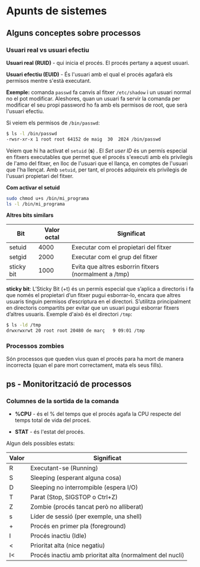# Apunts de sistemes

## Alguns conceptes sobre processos

### Usuari real vs usuari efectiu

**Usuari real (RUID)** - qui inicia el procés. El procés pertany a aquest usuari.

**Usuari efectiu (EUID)** - És l'usuari amb el qual el procés agafarà els permisos mentre s'està executant.

**Exemple:** comanda `passwd` fa canvis al fitxer `/etc/shadow` i un usuari normal no el pot modificar. Aleshores, quan un usuari fa servir la comanda per modificar el seu propi password ho fa amb els permisos de root, que serà l'usuari efectiu. 

Si veiem els permisos de `/bin/passwd`:

```bash
$ ls -l /bin/passwd
-rwsr-xr-x 1 root root 64152 de maig  30  2024 /bin/passwd
```

Veiem que hi ha activat el `setuid` (**s**) . El *Set user ID* és un permís especial en fitxers executables que permet que el procés s'executi amb els privilegis de l'amo del fitxer, en lloc de l'usuari que el llança, en comptes de l'usuari que l'ha llençat. Amb `setuid`, per tant, el procés adquireix els privilegis de l'usuari propietari del fitxer.

**Com activar el setuid**

```bash
sudo chmod u+s /bin/mi_programa
ls -l /bin/mi_programa
```

**Altres bits similars**

Bit     |Valor octal|   Significat
-------|-----------|-------------
setuid	|4000	|Executar com el propietari del fitxer
setgid	|2000	|Executar com el grup del fitxer
sticky bit	|1000	|Evita que altres esborrin fitxers (normalment a /tmp)

**sticky bit**: L’Sticky Bit (+t) és un permís especial que s’aplica a directoris i fa que només el propietari d’un fitxer pugui esborrar-lo, encara que altres usuaris tinguin permisos d’escriptura en el directori. S’utilitza principalment en directoris compartits per evitar que un usuari pugui esborrar fitxers d’altres usuaris. Exemple d'això és el directori `/tmp`:

```bash
$ ls -ld /tmp
drwxrwxrwt 20 root root 20480 de març   9 09:01 /tmp
```

### Processos zombies

Són processos que queden vius quan el procés para ha mort de manera incorrecta (quan el pare mort correctament, mata els seus fills).

## ps - Monitorització de processos

### Columnes de la sortida de la comanda

* **%CPU** - és el % del temps que el procés agafa la CPU respecte del temps total de vida del proceś.

* **STAT** - és l'estat del procés.

Algun dels possibles estats:

Valor|	Significat
-----|------------
R|	Executant-se (Running)
S|	Sleeping (esperant alguna cosa)
D|	Sleeping no interrompible (espera I/O)
T|	Parat (Stop, SIGSTOP o Ctrl+Z)
Z|	Zombie (procés tancat però no alliberat)
s|	Líder de sessió (per exemple, una shell)
+|	Procés en primer pla (foreground)
I|	Procés inactiu (Idle)
<|	Prioritat alta (nice negatiu)
I<|	Procés inactiu amb prioritat alta (normalment del nucli)